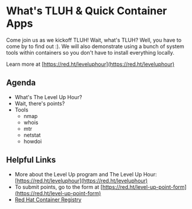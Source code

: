 # What's TLUH & Quick Container Apps

Come join us as we kickoff TLUH! Wait, what's TLUH? Well, you have to come by to find out :). We will also demonstrate using a bunch of system tools within containers so you don't have to install everything locally.

Learn more at [https://red.ht/leveluphour](https://red.ht/leveluphour)

## Agenda

* What's The Level Up Hour?
* Wait, there's points?
* Tools
  * nmap
  * whois
  * mtr
  * netstat
  * howdoi

## Helpful Links
* More about the Level Up program and The Level Up Hour: [https://red.ht/leveluphour](https://red.ht/leveluphour)
* To submit points, go to the form at [https://red.ht/level-up-point-form](https://red.ht/level-up-point-form)
* [Red Hat Container Registry](registry.redhat.io)


